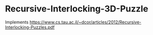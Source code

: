 # Recursive-Interlocking-3D-Puzzle
Implements https://www.cs.tau.ac.il/~dcor/articles/2012/Recursive-Interlocking-Puzzles.pdf
